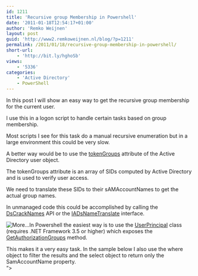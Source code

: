 ```yaml
---
id: 1211
title: 'Recursive group Membership in Powershell'
date: '2011-01-18T12:54:17+01:00'
author: 'Remko Weijnen'
layout: post
guid: 'http://www2.remkoweijnen.nl/blog/?p=1211'
permalink: /2011/01/18/recursive-group-membership-in-powershell/
short-url:
    - 'http://bit.ly/hghoSb'
views:
    - '5336'
categories:
    - 'Active Directory'
    - PowerShell
---
```


In this post I will show an easy way to get the recursive group membership for the current user.

I use this in a logon script to handle certain tasks based on group membership.

Most scripts I see for this task do a manual recursive enumeration but in a large environment this could be very slow.

A better way would be to use the [tokenGroups](http://msdn.microsoft.com/en-us/library/ms680275(v=vs.85).aspx) attribute of the Active Directory user object.

The tokenGroups attribute is an array of SIDs computed by Active Directory and is used to verify user access.

We need to translate these SIDs to their sAMAccountNames to get the actual group names.

In unmanaged code this could be accomplished by calling the [DsCrackNames](http://msdn.microsoft.com/en-us/library/ms675970(VS.85).aspx) API or the [IADsNameTranslate](http://msdn.microsoft.com/en-us/library/aa706046(v=VS.85).aspx) interface.

![](http://192.168.40.25:8081/wp-content/uploads/2011/01/trans.gif "More...")In Powershell the easiest way is to use the [UserPrincipal](http://msdn.microsoft.com/en-us/library/system.directoryservices.accountmanagement.userprincipal.aspx) class (requires .NET Framework 3.5 or higher) which exposes the [GetAuthorizationGroups](http://msdn.microsoft.com/en-us/library/system.directoryservices.accountmanagement.userprincipal.getauthorizationgroups(v=VS.90).aspx) method.

This makes it a very easy task. In the sample below I also use the where object to filter the results and the select object to return only the SamAccountName property.  
“&gt;